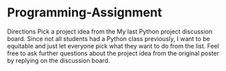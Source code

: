 # Programming-Assignment
Directions  Pick a project idea from the My last Python project discussion board. Since not all students had a Python class previously, I want to be equitable and just let everyone pick what they want to do from the list. Feel free to ask further questions about the project idea from the original poster by replying on the discussion board. 
